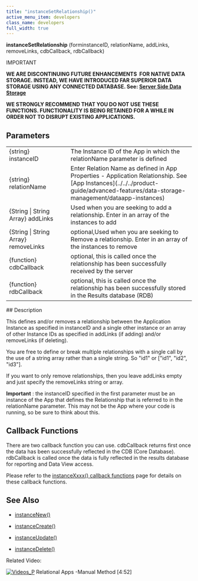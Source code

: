 ```yaml
---
title: "instanceSetRelationship()"
active_menu_item: developers
class_name: developers
full_width: true
---
```



**instanceSetRelationship** (forminstanceID, relationName, addLinks, removeLinks, cdbCallback, rdbCallback)

IMPORTANT

**WE ARE DISCONTINUING FUTURE ENHANCEMENTS  FOR NATIVE DATA STORAGE. INSTEAD, WE HAVE INTRODUCED FAR SUPERIOR DATA STORAGE USING ANY CONNECTED DATABASE. See: [Server Side Data Storage](../../../product-guide/data-storage/server-side-data-storage/)**

**WE STRONGLY RECOMMEND THAT YOU DO NOT USE THESE FUNCTIONS. FUNCTIONALITY IS BEING RETAINED FOR A WHILE IN ORDER NOT TO DISRUPT EXISTING APPLICATIONS.**

## Parameters

<table>
<tr>
<td width="216">
{string} instanceID

</td>
<td width="10">
</td>
<td width="700">
The Instance ID of the App in which the relationName parameter is defined

</td>
</tr>
<tr>
<td width="216">
{string} relationName

</td>
<td width="10">
</td>
<td width="700">
Enter Relation Name as defined in App Properties - Application Relationship. See [App Instances](../../../product-guide/advanced-features/data-storage-management/dataapp-instances)

</td>
</tr>
<tr>
<td width="216">
{String | String Array} addLinks

</td>
<td width="10">
</td>
<td width="700">
Used when you are seeking to add a relationship. Enter in an array of the instances to add

</td>
</tr>
<tr>
<td width="216">
{String | String Array} removeLinks

</td>
<td width="10">
</td>
<td width="700">
optional,Used when you are seeking to Remove a relationship. Enter in an array of the instances to remove

</td>
</tr>
<tr>
<td width="216">
{function} cdbCallback

</td>
<td width="10">
</td>
<td width="700">
optional, this is called once the relationship has been successfully received by the server

</td>
</tr>
<tr>
<td width="216">
{function} rdbCallback

</td>
<td width="10">
</td>
<td width="700">
optional, this is called once the relationship has been successfully stored in the Results database (RDB)

</td>
</tr>
</table>
## Description

This defines and/or removes a relationship between the Application Instance as specified in instanceID and a single other instance or an array of other Instance IDs as specified in addLinks (if adding) and/or removeLinks (if deleting).

You are free to define or break multiple relationships with a single call by the use of a string array rather than a single string. So "id1" or ["id1", "id2", "id3"].

If you want to only remove relationships, then you leave addLinks empty and just specify the removeLinks string or array.

**Important** : the instanceID specified in the first parameter must be an instance of the App that defines the Relationship that is referred to in the relationName parameter. This may not be the App where your code is running, so be sure to think about this.

## Callback Functions

There are two callback function you can use. cdbCallback returns first once the data has been successfully reflected in the CDB (Core Database). rdbCallback is called once the data is fully reflected in the results database for reporting and Data View access.

Please refer to the [instanceXxxx() callback functions](instancexxxx-callback-function) page for details on these callback functions.

## See Also

 - [instanceNew()](instancenew)

 - [instanceCreate()](instancecreate)

 - [instanceUpdate()](instancesave)

 - [instanceDelete()](instancedelete)

Related Video:

[![Videos\_P](/img/docs/videos_p.png)](http://www.youtube.com/v/v-XJSu4VKD4?autoplay=1&hd=1&fs=1&showsearch=0&rel=0&) Relational Apps -Manual Method [4:52]

